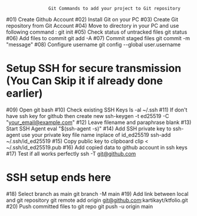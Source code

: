                     Git Commands to add your project to Git repository

#01) Create Github Account
#02) Install Git on your PC
#03) Create Git repository from Git Account
#04) Move to directory in your PC and use following command :
   git init
#05) Check status of untracked files 
   git status
#06) Add files to commit
   git add -A
#07) Commit staged files
   git commit -m "message"
#08) Configure username
   git config --global user.username

# Setup SSH for secure transmission (You Can Skip it if already done earlier)

#09) Open git bash 
#10) Check existing SSH Keys
     ls -al ~/.ssh
#11) If don't have ssh key for github then create new
     ssh-keygen -t ed25519 -C "your_email@example.com"
#12) Leave filename and paraphrase blank
#13) Start SSH Agent
     eval "$(ssh-agent -s)"
#14) Add SSH private key to ssh-agent use your private key file name inplace of id_ed25519
     ssh-add ~/.ssh/id_ed25519
#15) Copy public key to clipboard
     clip < ~/.ssh/id_ed25519.pub
#16) Add copied data to github account in ssh keys 
#17) Test if all works perfectly
     ssh -T git@github.com

# SSH setup ends here

#18) Select branch as main
     git branch -M main
#19) Add link between local and git repository
     git remote add origin git@github.com:kartikayt/ktfolio.git
#20) Push committed files to git repo
     git push -u origin main
